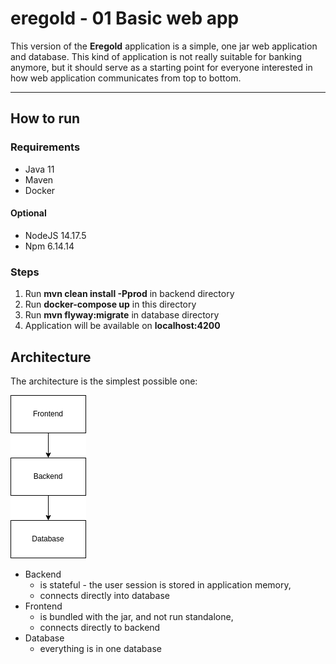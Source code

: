 # eregold - 01 Basic web app

This version of the **Eregold** application is a simple, one jar web application and database.
This kind of application is not really suitable for banking anymore, but it should serve as a starting point for
everyone interested in how web application communicates from top to bottom.

---
## How to run
### Requirements
- Java 11
- Maven
- Docker
#### Optional

- NodeJS 14.17.5
- Npm 6.14.14

### Steps
1. Run **mvn clean install -Pprod** in backend directory
2. Run **docker-compose up** in this directory
3. Run **mvn flyway:migrate** in database directory
4. Application will be available on **localhost:4200**

## Architecture

The architecture is the simplest possible one:

![Diagram](./assets/diagram.png)

- Backend 
  - is stateful - the user session is stored in application memory,
  - connects directly into database
- Frontend
  - is bundled with the jar, and not run standalone,
  - connects directly to backend
- Database
  - everything is in one database 